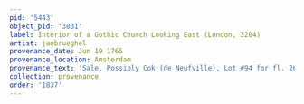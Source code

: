```yaml
---
pid: '5443'
object_pid: '3831'
label: Interior of a Gothic Church Looking East (London, 2204)
artist: janbrueghel
provenance_date: Jun 19 1765
provenance_location: Amsterdam
provenance_text: 'Sale, Possibly Cok (de Neufville), Lot #94 for fl. 260'
collection: provenance
order: '1837'
---
```

